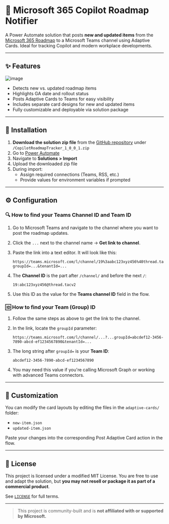 # 🧭 Microsoft 365 Copilot Roadmap Notifier

A Power Automate solution that posts **new and updated items** from the [Microsoft 365 Roadmap](https://www.microsoft.com/en-us/microsoft-365/roadmap) to a Microsoft Teams channel using Adaptive Cards. Ideal for tracking Copilot and modern workplace developments.

---

## ✨ Features

![image](https://github.com/user-attachments/assets/4e8f13a4-f97f-42dd-b4c7-09336438ae71)
- Detects new vs. updated roadmap items
- Highlights GA date and rollout status
- Posts Adaptive Cards to Teams for easy visibility
- Includes separate card designs for new and updated items
- Fully customizable and deployable via solution package

---

## 🚀 Installation

1. **Download the solution zip file** from the [GitHub repository](https://github.com/YOUR-USERNAME/copilot-roadmap-tracker) under `/CopilotRoadmapTracker_1_0_0_1.zip`
2. Go to [Power Automate](https://make.powerautomate.com/)
3. Navigate to **Solutions > Import**
4. Upload the downloaded zip file
5. During import:
   - Assign required connections (Teams, RSS, etc.)
   - Provide values for environment variables if prompted

---

## ⚙️ Configuration

### 🔍 How to find your Teams Channel ID and Team ID

1. Go to Microsoft Teams and navigate to the channel where you want to post the roadmap updates.

2. Click the `...` next to the channel name → **Get link to channel**.

3. Paste the link into a text editor. It will look like this:

   ```
   https://teams.microsoft.com/l/channel/19%3aabc123xyz456%40thread.tacv2/General?groupId=...&tenantId=...
   ```

4. The **Channel ID** is the part after `/channel/` and before the next `/`:

   ```
   19:abc123xyz456@thread.tacv2
   ```

5. Use this ID as the value for the **Teams channel ID** field in the flow.

### 🆔 How to find your Team (Group) ID

1. Follow the same steps as above to get the link to the channel.

2. In the link, locate the `groupId` parameter:

   ```
   https://teams.microsoft.com/l/channel/...?...groupId=abcdef12-3456-7890-abcd-ef1234567890&tenantId=...
   ```

3. The long string after `groupId=` is your **Team ID**:

   ```
   abcdef12-3456-7890-abcd-ef1234567890
   ```

4. You may need this value if you're calling Microsoft Graph or working with advanced Teams connectors.

---

## 🧩 Customization

You can modify the card layouts by editing the files in the `adaptive-cards/` folder:

- `new-item.json`
- `updated-item.json`

Paste your changes into the corresponding Post Adaptive Card action in the flow.

---

## 📄 License

This project is licensed under a modified MIT License. You are free to use and adapt the solution, but **you may not resell or package it as part of a commercial product**.

See [`LICENSE`](LICENSE) for full terms.

---

> This project is community-built and is **not affiliated with or supported by Microsoft.**
